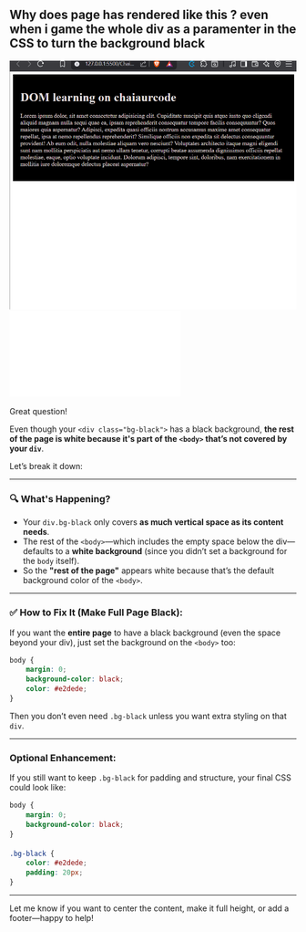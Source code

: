 ## Why does page has rendered like this ? even when i game the whole div as a paramenter in the CSS to turn the background black

![alt text](image.png)
![For reference see one.html](../Lec31/one.html)

Great question!

Even though your `<div class="bg-black">` has a black background, **the rest of the page is white because it's part of the `<body>` that’s not covered by your `div`**.

Let’s break it down:

---

### 🔍 What's Happening?

* Your `div.bg-black` only covers **as much vertical space as its content needs**.
* The rest of the `<body>`—which includes the empty space below the div—defaults to a **white background** (since you didn’t set a background for the `body` itself).
* So the **"rest of the page"** appears white because that’s the default background color of the `<body>`.

---

### ✅ How to Fix It (Make Full Page Black):

If you want the **entire page** to have a black background (even the space beyond your div), just set the background on the `<body>` too:

```css
body {
    margin: 0;
    background-color: black;
    color: #e2dede;
}
```

Then you don’t even need `.bg-black` unless you want extra styling on that `div`.

---

### Optional Enhancement:

If you still want to keep `.bg-black` for padding and structure, your final CSS could look like:

```css
body {
    margin: 0;
    background-color: black;
}

.bg-black {
    color: #e2dede;
    padding: 20px;
}
```

---

Let me know if you want to center the content, make it full height, or add a footer—happy to help!
